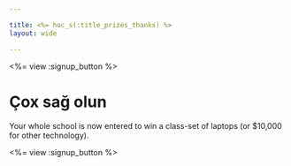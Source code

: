 ```yaml
---

title: <%= hoc_s(:title_prizes_thanks) %>
layout: wide

---
```


<%= view :signup_button %>

# Çox sağ olun

Your whole school is now entered to win a class-set of laptops (or $10,000 for other technology).

<%= view :signup_button %>